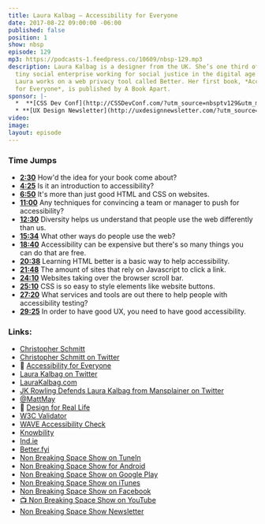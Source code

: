 ```yaml
---
title: Laura Kalbag — Accessibility for Everyone
date: 2017-08-22 09:00:00 -06:00
published: false
position: 1
show: nbsp
episode: 129
mp3: https://podcasts-1.feedpress.co/10609/nbsp-129.mp3
description: Laura Kalbag is a designer from the UK. She’s one third of Ind.ie, a
  tiny social enterprise working for social justice in the digital age. At Ind.ie,
  Laura works on a web privacy tool called Better. Her first book, *Accessibility
  for Everyone*, is published by A Book Apart.
sponsor: |-
  *  **[CSS Dev Conf](http://CSSDevConf.com/?utm_source=nbsptv129&utm_medium=podcast&utm_campaign=cssdevconf2017)** — Conference dedicated to CSS and its super friend technologies like JavaScript, Sass, npm, and more. A limited supply of Early Bird Tickets now on sale. [Register now!](http://CSSDevConf.com/?utm_source=nbsptv129&utm_medium=podcast&utm_campaign=cssdevconf2017)
  * **[UX Design Newsletter](http://uxdesignnewsletter.com/?utm_source=nbsptv129&utm_medium=podcast&utm_campaign=uxdesignnewsletter)** — A weekly free newsletter containing a collection of tutorials, articles, and videos about front-end design and development, plus tips on how to bring better engagement to the multi-device world curated by Christopher Schmitt. [Sign up now!](http://uxdesignnewsletter.com/?utm_source=nbsptv129&utm_medium=podcast&utm_campaign=uxdesignnewsletter)
video: 
image: 
layout: episode
---
```


### Time Jumps

* **[2:30](#t=2:30)** How'd the idea for your book come about?
* **[4:25](#t=4:25)** Is it an introduction to accessibility?
* **[6:50](#t=6:50)** It's more than just good HTML and CSS on websites.
* **[11:00](#t=11:00)** Any techniques for convincing a team or manager to push for accessibility?
* **[12:30](#t=12:30)** Diversity helps us understand that people use the web differently than us.
* **[15:34](#t=15:34)** What other ways do people use the web?
* **[18:40](#t=18:40)** Accessibility can be expensive but there's so many things you can do that are free.
* **[20:38](#t=20:38)** Learning HTML better is a basic way to help accessibility.
* **[21:48](#t=21:48)** The amount of sites that rely on Javascript to click a link.
* **[24:10](#t=24:10)** Websites taking over the browser scroll bar.
* **[25:10](#t=25:10)** CSS is so easy to style elements like website buttons.
* **[27:20](#t=27:20)** What services and tools are out there to help people with accessibility testing?
* **[29:25](#t=29:25)** In order to have good UX, you need to have good accessibility.


### Links:

* [Christopher Schmitt](http://Christopher.org)
* [Christopher Schmitt on Twitter](https://twitter.com/teleject)
* 📘 [Accessibility for Everyone](https://abookapart.com/products/accessibility-for-everyone)
* [Laura Kalbag on Twitter](https://twitter.com/laurakalbag)
* [LauraKalbag.com](https://laurakalbag.com)
* [JK Rowling Defends Laura Kalbag from Mansplainer on Twitter](http://www.teenvogue.com/story/book-mansplaining-twitter)
* [@MattMay](https://twitter.com/mattmay)
* 📘 [Design for Real Life](https://abookapart.com/products/design-for-real-life)
* [W3C Validator](https://validator.w3.org)
* [WAVE Accessibility Check](http://wave.webaim.org)
* [Knowbility](https://www.knowbility.org)
* [Ind.ie](https://ind.ie)
* [Better.fyi](https://better.fyi)
* [Non Breaking Space Show on TuneIn](http://tunein.com/radio/Non-Breaking-Space-Show-p885155/)
* [Non Breaking Space Show for Android](http://subscribeonandroid.com/feeds.goodstuff.fm/nbsp)
* [Non Breaking Space Show on Google Play](https://playmusic.app.goo.gl/?ibi=com.google.PlayMusic&isi=691797987&ius=googleplaymusic&link=https://play.google.com/music/m/Iw5ik6iwalo5vmda5rqyrotdney?t%3DNon_Breaking_Space_Show%26pcampaignid%3DMKT-na-all-co-pr-mu-pod-16)
* [Non Breaking Space Show on iTunes](https://itunes.apple.com/ca/podcast/non-breaking-space-show/id507162981?mt=2&ign-mpt=uo%3D4)
* [Non Breaking Space Show on Facebook](https://www.facebook.com/nbsptv)
* [📺 Non Breaking Space Show on YouTube](https://www.youtube.com/channel/UC--mqA75V3CM8hxId0l7e_g?sub_confirmation=1)
* [Non Breaking Space Show Newsletter](http://newsletter.nonbreakingspace.tv/)
